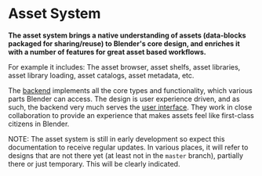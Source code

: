 # Asset System

__The asset system brings a native understanding of assets (data-blocks packaged for sharing/reuse) to Blender's core design, and enriches it with a number of features for great asset based workflows.__

For example it includes: The asset browser, asset shelfs, asset libraries, asset library loading, asset catalogs, asset metadata, etc.

The [backend](backend/index.md) implements all the core types and functionality, which various parts Blender can access. The design is user experience driven, and as such, the backend very much serves the [user interface](user_interface/index.md). They work in close collaboration to provide an experience that makes assets feel like first-class citizens in Blender.

NOTE:
The asset system is still in early development so expect this documentation to receive regular updates. In various places, it will refer to designs that are not there yet (at least not in the `master` branch), partially there or just temporary. This will be clearly indicated.
